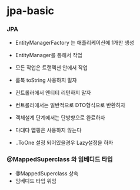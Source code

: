 # jpa-basic

### JPA
- EntityManagerFactory 는 애플리케이션에 1개만 생성
- EntityManager를 통해서 작업
- 모든 작업은 트랜젝션 안에서 작업

- 롬복 toString 사용하지 말자
- 컨트롤러에서 엔티티 리턴하지 말자
- 컨트롤러에서는 일반적으로 DTO형식으로 반환하자

- 객체설계 단계에서는 단방향으로 완료하자
- 다대다 맵핑은 사용하지 않는다

- ..ToOne 설정 되어있을경우 Lazy설정을 하자


### @MappedSuperclass 와 임베디드 타입
- @MappedSuperclass 상속
- 임베디드 타입 위임